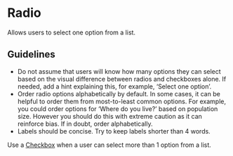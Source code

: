 <!-- @license CC0-1.0 -->

# Radio

Allows users to select one option from a list.

## Guidelines

- Do not assume that users will know how many options they can select based on the visual difference between radios and checkboxes alone.
  If needed, add a hint explaining this, for example, ‘Select one option’.
- Order radio options alphabetically by default.
  In some cases, it can be helpful to order them from most-to-least common options.
  For example, you could order options for ‘Where do you live?’ based on population size.
  However you should do this with extreme caution as it can reinforce bias.
  If in doubt, order alphabetically.
- Labels should be concise. Try to keep labels shorter than 4 words.

Use a [Checkbox](/docs/components-forms-checkbox--docs) when a user can select more than 1 option from a list.
